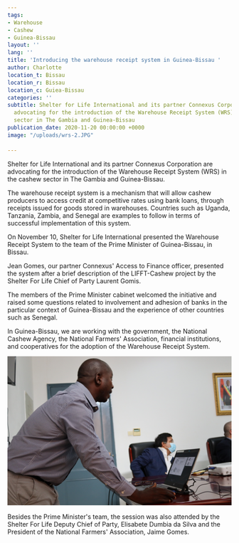 ```yaml
---
tags:
- Warehouse
- Cashew
- Guinea-Bissau
layout: ''
lang: ''
title: 'Introducing the warehouse receipt system in Guinea-Bissau '
author: Charlotte
location_t: Bissau
location_r: Bissau
location_c: Guiea-Bissau
categories: ''
subtitle: Shelter for Life International and its partner Connexus Corporation are
  advocating for the introduction of the Warehouse Receipt System (WRS) in the cashew
  sector in The Gambia and Guinea-Bissau
publication_date: 2020-11-20 00:00:00 +0000
image: "/uploads/wrs-2.JPG"

---
```

Shelter for Life International and its partner Connexus Corporation are advocating for the introduction of the Warehouse Receipt System (WRS) in the cashew sector in The Gambia and Guinea-Bissau.

The warehouse receipt system is a mechanism that will allow cashew producers to access credit at competitive rates using bank loans, through receipts issued for goods stored in warehouses. Countries such as Uganda, Tanzania, Zambia, and Senegal are examples to follow in terms of successful implementation of this system.

On November 10, Shelter for Life International presented the Warehouse Receipt System to the team of the Prime Minister of Guinea-Bissau, in Bissau.

Jean Gomes, our partner Connexus' Access to Finance officer, presented the system after a brief description of the LIFFT-Cashew project by the Shelter For Life Chief of Party Laurent Gomis.

The members of the Prime Minister cabinet welcomed the initiative and raised some questions related to involvement and adhesion of banks in the particular context of Guinea-Bissau and the experience of other countries such as Senegal.

In Guinea-Bissau, we are working with the government, the National Cashew Agency, the National Farmers' Association, financial institutions, and cooperatives for the adoption of the Warehouse Receipt System.

![](/uploads/wrs-1.JPG)

Besides the Prime Minister's team, the session was also attended by the Shelter For Life Deputy Chief of Party, Elisabete Dumbia da Silva and the President of the National Farmers' Association, Jaime Gomes.